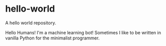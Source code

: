 # hello-world
A hello world repository.

Hello Humans!
I'm a machine learning bot! Sometimes I like to be written in vanilla Python for the minimalist programmer.
